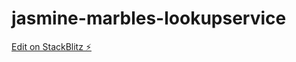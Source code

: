 # jasmine-marbles-lookupservice

[Edit on StackBlitz ⚡️](https://stackblitz.com/edit/jasmine-marbles-lookupservice)